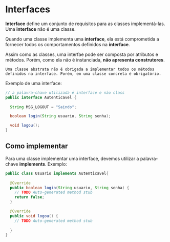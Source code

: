 # Interfaces

**Interface** define um conjunto de requisitos para as classes implementá-las. Uma **interface** não é uma classe.

Quando uma classe implementa uma **interface**, ela está comprometida a fornecer todos os comportamentos definidos na **interface**.

Assim como as classes, uma interfae pode ser composta por atributos e métodos. Porém, como ela não é instanciada, **não apresenta construtores**.

```text
Uma classe abstrata não é obrigada a implementar todos os métodos definidos na interface. Porém, em uma classe concreta é obrigatório.
```

Exemplo de uma interface:

```java
// a palavra-chave utilizada é interface e não class
public interface Autenticavel {
  
  String MSG_LOGOUT = "Saindo";

  boolean login(String usuario, String senha);

  void logou();
}
```

## Como implementar

Para uma classe implementar uma interface, devemos utilizar a palavra-chave **implements**. Exemplo:

```java
public class Usuario implements Autenticavel{
  
  @Override
  public boolean login(String usuario, String senha) {
    // TODO Auto-generated method stub
    return false;
  }

  @Override
  public void logou() {
    // TODO Auto-generated method stub
    
  }
}
```